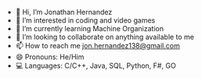 - 👋 Hi, I’m Jonathan Hernandez
- 👀 I’m interested in coding and video games
- 🌱 I’m currently learning Machine Organization
- 💞️ I’m looking to collaborate on anything available to me
- 📫 How to reach me jon.hernandez138@gmail.com
- 😄 Pronouns: He/Him
- 💻 Languages: C/C++, Java, SQL, Python, F#, GO

<!---
JonHern/JonHern is a ✨ special ✨ repository because its `README.md` (this file) appears on your GitHub profile.
You can click the Preview link to take a look at your changes.
--->
